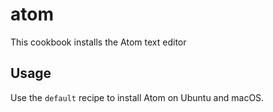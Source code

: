 # atom

This cookbook installs the Atom text editor

Usage
-----
Use the `default` recipe to install Atom on Ubuntu and macOS.
